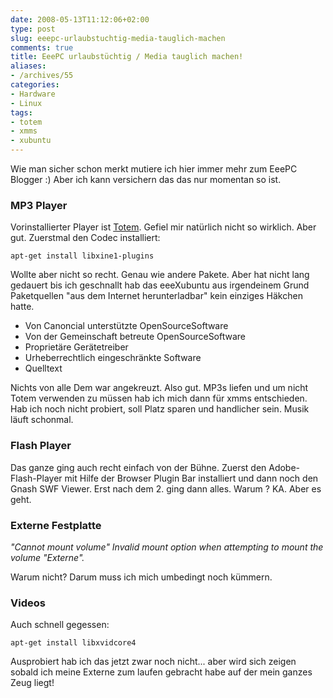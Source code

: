 ```yaml
---
date: 2008-05-13T11:12:06+02:00
type: post
slug: eeepc-urlaubstuchtig-media-tauglich-machen
comments: true
title: EeePC urlaubstüchtig / Media tauglich machen!
aliases:
- /archives/55
categories:
- Hardware
- Linux
tags:
- totem
- xmms
- xubuntu
---
```


Wie man sicher schon merkt mutiere ich hier immer mehr zum EeePC Blogger :) Aber
ich kann versichern das das nur momentan so ist.

### MP3 Player

Vorinstallierter Player ist [Totem](http://de.wikipedia.org/wiki/Totem_(Programm)).
Gefiel mir natürlich nicht so wirklich. Aber gut. Zuerstmal den Codec installiert:

```
apt-get install libxine1-plugins
```

Wollte aber nicht so recht. Genau wie andere Pakete. Aber hat nicht lang
gedauert bis ich geschnallt hab das eeeXubuntu aus irgendeinem Grund
Paketquellen "aus dem Internet herunterladbar" kein einziges Häkchen hatte.

  * Von Canoncial unterstützte OpenSourceSoftware
  * Von der Gemeinschaft betreute OpenSourceSoftware
  * Proprietäre Gerätetreiber
  * Urheberrechtlich eingeschränkte Software
  * Quelltext

Nichts von alle Dem war angekreuzt. Also gut. MP3s liefen und um nicht
Totem verwenden zu müssen hab ich mich dann für xmms entschieden. Hab ich
noch nicht probiert, soll Platz sparen und handlicher sein. Musik läuft
schonmal.

### Flash Player

Das ganze ging auch recht einfach von der Bühne. Zuerst den
Adobe-Flash-Player mit Hilfe der Browser Plugin Bar installiert und dann
noch den Gnash SWF Viewer.  Erst nach dem 2. ging dann alles. Warum ? KA.
Aber es geht.

### Externe Festplatte

_"_Cannot mount volume"_ Invalid mount option when attempting to mount the
volume "Externe"._

Warum nicht? Darum muss ich mich umbedingt noch kümmern.

### Videos

Auch schnell gegessen:

```
apt-get install libxvidcore4
```
Ausprobiert hab ich das jetzt zwar noch nicht... aber wird sich zeigen sobald
ich meine Externe zum laufen gebracht habe auf der mein ganzes Zeug liegt!

